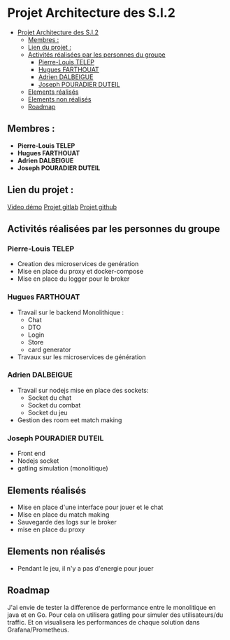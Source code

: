# Projet Architecture des S.I.2

- [Projet Architecture des S.I.2](#projet-architecture-des-si2)
  - [Membres :](#membres-)
  - [Lien du projet :](#lien-du-projet-)
  - [Activités réalisées par les personnes du groupe](#activités-réalisées-par-les-personnes-du-groupe)
    - [Pierre-Louis TELEP](#pierre-louis-telep)
    - [Hugues FARTHOUAT](#hugues-farthouat)
    - [Adrien DALBEIGUE](#adrien-dalbeigue)
    - [Joseph POURADIER DUTEIL](#joseph-pouradier-duteil)
  - [Elements réalisés](#elements-réalisés)
  - [Elements non réalisés](#elements-non-réalisés)
  - [Roadmap](#roadmap)

## Membres :

- **Pierre-Louis TELEP**
- **Hugues FARTHOUAT**
- **Adrien DALBEIGUE**
- **Joseph POURADIER DUTEIL**

## Lien du projet :

[Video démo](https://youtu.be/AratjDDY58Y)
[Projet gitlab](https://gitlab.com/cpelyon/4ETI-2024-2025-ASI-2/groupe-7/atelier1)
[Projet github](https://github.com/jo-pouradier/card-game-async)

## Activités réalisées par les personnes du groupe

### Pierre-Louis TELEP

- Creation des microservices de genération
- Mise en place du proxy et docker-compose
- Mise en place du logger pour le broker

### Hugues FARTHOUAT

- Travail sur le backend Monolithique :
  - Chat
  - DTO
  - Login
  - Store
  - card generator
- Travaux sur les microservices de génération

### Adrien DALBEIGUE

- Travail sur nodejs mise en place des sockets:
  - Socket du chat
  - Socket du combat
  - Socket du jeu
- Gestion des room eet match making

### Joseph POURADIER DUTEIL

- Front end
- Nodejs socket
- gatling simulation (monolitique)

## Elements réalisés

- Mise en place d'une interface pour jouer et le chat
- Mise en place du match making
- Sauvegarde des logs sur le broker
- mise en place du proxy

## Elements non réalisés

- Pendant le jeu, il n'y a pas d'energie pour jouer

## Roadmap

J'ai envie de tester la difference de performance entre le monolitique en java et en Go.
Pour cela on utilisera gatling pour simuler des utilisateurs/du traffic. Et on visualisera les performances de chaque solution dans Grafana/Prometheus.